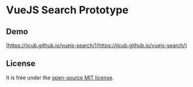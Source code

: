 VueJS Search Prototype
================

## Demo
[https://jicub.github.io/vuejs-search/](https://jicub.github.io/vuejs-search/)


## License

It is free under the [open-source MIT license](/LICENSE).
